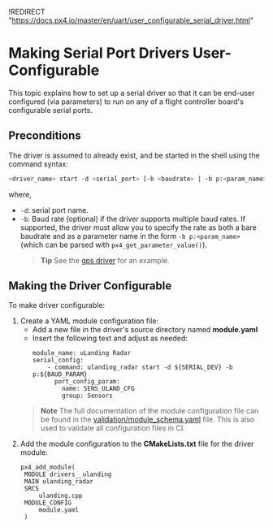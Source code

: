 !REDIRECT "https://docs.px4.io/master/en/uart/user_configurable_serial_driver.html"

# Making Serial Port Drivers User-Configurable

This topic explains how to set up a serial driver so that it can be end-user configured (via parameters) to run on any of a flight controller board's configurable serial ports.

## Preconditions

The driver is assumed to already exist, and be started in the shell using the command syntax:
```sh
<driver_name> start -d <serial_port> [-b <baudrate> | -b p:<param_name>]
```
where,
- `-d`: serial port name.
- `-b`: Baud rate (optional) if the driver supports multiple baud rates. 
  If supported, the driver must allow you to specify the rate as both a bare baudrate and as a parameter name in the form `-b p:<param_name>` (which can be parsed with `px4_get_parameter_value()`).
  > **Tip** See the [gps driver](https://github.com/PX4/PX4-Autopilot/blob/master/src/drivers/gps/gps.cpp#L1023) for an example.


## Making the Driver Configurable

To make driver configurable:
1. Create a YAML module configuration file:
   - Add a new file in the driver's source directory named **module.yaml**
   - Insert the following text and adjust as needed:
     ```
     module_name: uLanding Radar
     serial_config:
         - command: ulanding_radar start -d ${SERIAL_DEV} -b p:${BAUD_PARAM}
           port_config_param:
             name: SENS_ULAND_CFG
             group: Sensors
     ```
   > **Note** The full documentation of the module configuration file can be found in the [validation/module_schema.yaml](https://github.com/PX4/PX4-Autopilot/blob/master/validation/module_schema.yaml) file.
   This is also used to validate all configuration files in CI.
1. Add the module configuration to the **CMakeLists.txt** file for the driver module:
   ```
   px4_add_module(
   	MODULE drivers__ulanding
   	MAIN ulanding_radar
   	SRCS
   		ulanding.cpp
   	MODULE_CONFIG
   		module.yaml
   	)
   ```

